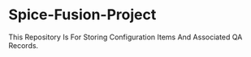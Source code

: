 # Spice-Fusion-Project
This Repository Is For Storing Configuration Items And Associated QA Records.
